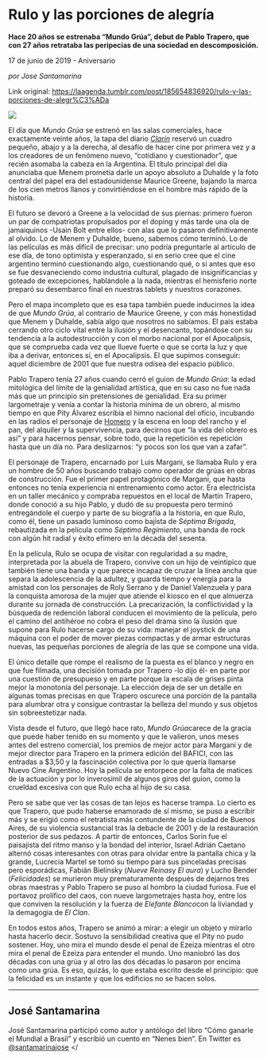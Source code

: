 # Rulo y las porciones de alegría

**Hace 20 años se estrenaba “Mundo Grúa”, debut de Pablo Trapero, que con 27 años retrataba las peripecias de una sociedad en descomposición.**

17 de junio de 2019 - Aniversario

_por Jose Santamarina_

Link original: https://laagenda.tumblr.com/post/185654836920/rulo-y-las-porciones-de-alegr%C3%ADa

![](https://64.media.tumblr.com/c46d19138a4cae1b319870b10898a5b1/fe51c4f5f63ed6c3-30/s500x750/4f38dbb19152ccb1064410404dd6f8e9fdfacdac.jpg)


El día que *Mundo Grúa* se estrenó en las salas comerciales, hace exactamente veinte años, la tapa del diario *[Clarín](https://tapas.clarin.com/tapa.html#19990617)* reservó un cuadro pequeño, abajo y a la derecha, al desafío de hacer cine por primera vez y a los creadores de un fenómeno nuevo, “cotidiano y cuestionador”, que recién asomaba la cabeza en la Argentina. El título principal del día anunciaba que Menem prometía darle un apoyo absoluto a Duhalde y la foto central del papel era del estadounidense Maurice Greene, bajando la marca de los cien metros llanos y convirtiéndose en el hombre más rápido de la historia.

El futuro se devoró a Greene a la velocidad de sus piernas: primero fueron un par de compatriotas propulsados por el doping y más tarde una ola de jamaiquinos -Usain Bolt entre ellos- con alas que lo pasaron definitivamente al olvido. Lo de Menem y Duhalde, bueno, sabemos cómo terminó. Lo de las películas es más difícil de precisar: uno podría preguntarle al artículo de ese día, de tono optimista y esperanzado, si en serio cree que el cine argentino terminó cuestionando algo, cuestionando qué, o si antes que eso se fue desvaneciendo como industria cultural, plagado de insignificancias y goteado de excepciones, hablándole a la nada, mientras el hemisferio norte preparó su desembarco final en nuestras tablets y nuestros corazones. 

Pero el mapa incompleto que es esa tapa también puede inducirnos la idea de que *Mundo Grúa*, al contrario de Maurice Greene, y con más honestidad que Menem y Duhalde, sabía algo que nosotros no sabíamos. El país estaba cerrando otro ciclo vital entre la ilusión y el desencanto, topándose con su tendencia a la autodestrucción y con el morbo nacional por el Apocalipsis, que se comprueba cada vez que llueve fuerte o que se corta la luz y que iba a derivar, entonces sí, en el Apocalipsis. El que supimos conseguir: aquel diciembre de 2001 que fue nuestra odisea del espacio público.

Pablo Trapero tenía 27 años cuando cerró el guion de *Mundo Grúa*: la edad mitológica del límite de la genialidad artística, que en su caso no fue nada más que un principio sin pretensiones de genialidad. Era su primer largometraje y venía a contar la historia mínima de un obrero, al mismo tiempo en que Pity Álvarez escribía el himno nacional del oficio, incubando en las radios el personaje de [Homero](https://www.youtube.com/watch?v=7IkzCIJlJVo) y la escena en loop del rancho y el pan, del alquiler y la supervivencia, para decirnos que “la vida del obrero es así” y para hacernos pensar, sobre todo, que la repetición es repetición hasta que un día no. Para deslizarnos: “y pocos son los que van a zafar”. 

El personaje de Trapero, encarnado por Luis Margani, se llamaba Rulo y era un hombre de 50 años buscando trabajo como operador de grúas en obras de construcción. Fue el primer papel protagónico de Margani, que hasta entonces no tenía experiencia ni entrenamiento como actor. Era electricista en un taller mecánico y compraba repuestos en el local de Martín Trapero, donde conoció a su hijo Pablo, y dudó de su propuesta pero terminó entregándole el cuerpo y parte de su biografía a la historia, en que Rulo, como él, tiene un pasado luminoso como bajista de *Séptima Brigada*, rebautizada en la película como *Séptimo Regimiento*, una banda de rock con algún hit radial y éxito efímero en la década del sesenta.



En la película, Rulo se ocupa de visitar con regularidad a su madre, interpretada por la abuela de Trapero, convive con un hijo de veintipico que también tiene una banda y que parece incapaz de cruzar la línea ancha que separa la adolescencia de la adultez, y guarda tiempo y energía para la amistad con los personajes de Roly Serrano y de Daniel Valenzuela y para la conquista amorosa de la mujer que atiende el kiosco en el que almuerza durante su jornada de construcción. La precarización, la conflictividad y la búsqueda de redención laboral conducen el movimiento de la película, pero el camino del antihéroe no cobra el peso del drama sino la ilusión que supone para Rulo hacerse cargo de su vida: manejar el joystick de una máquina con el poder de mover piezas compactas y de armar estructuras nuevas, las pequeñas porciones de alegría de las que se compone una vida.

El único detalle que rompe el realismo de la puesta es el blanco y negro en que fue filmada, una decisión tomada por Trapero -lo dijo él- en parte por una cuestión de presupueso y en parte porque la escala de grises pinta mejor la monotonía del personaje. La elección deja de ser un detalle en algunas tomas precisas en que Trapero oscurece una porción de la pantalla para alumbrar otra y consigue contrastar la belleza del mundo y sus objetos sin sobreestetizar nada.

Vista desde el futuro, que llegó hace rato, *Mundo Grúa*carece de la gracia que puede haber tenido en su momento y que le valieron, unos meses antes del estreno comercial, los premios de mejor actor para Margani y de mejor director para Trapero en la primera edición del BAFICI, con las entradas a $3,50 y la fascinación colectiva por lo que quería llamarse Nuevo Cine Argentino. Hoy la película se entorpece por la falta de matices de la actuación y por lo inverosímil de algunos giros del guion, como la crueldad excesiva con que Rulo echa al hijo de su casa. 

Pero se sabe que ver las cosas de tan lejos es hacerse trampa. Lo cierto es que Trapero, que pudo haberse enamorado de sí mismo, se puso a escribir más y se erigió como el retratista más contundente de la ciudad de Buenos Aires, de su violencia sustancial tras la debacle de 2001 y de la restauración posterior de sus pedazos. A partir de entonces, Carlos Sorin fue el paisajista del ritmo manso y la bondad del interior, Israel Adrián Caetano alternó cosas interesantes con otras para olvidar entre la pantalla chica y la grande, Lucrecia Martel se tomó su tiempo para sus pinceladas precisas pero esporádicas, Fabián Bielinsky (*Nueve Reinas*y *El aura*) y Lucho Bender (*Felicidades*) se murieron muy prematuramente después de dejarnos tres obras maestras y Pablo Trapero se puso al hombro la ciudad furiosa. Fue el portavoz prolífico del caos, con nueve largometrajes hasta hoy, entre los que conviven la resolución y la fuerza de *Elefante Blanco*con la liviandad y la demagogia de *El Clan*.

En todos estos años, Trapero se animó a mirar: a elegir un objeto y mirarlo hasta hacerlo decir. Sostuvo la sensibilidad creativa que el Pity no pudo sostener. Hoy, uno mira el mundo desde el penal de Ezeiza mientras el otro mira el penal de Ezeiza para entender el mundo. Uno maniobró las dos décadas con una grúa y al otro las dos décadas lo pasaron por encima como una grúa. Es eso, quizás, lo que estaba escrito desde el principio: que la felicidad es un instante y que los edificios no se hacen solos.

  




---

José Santamarina
----------------

 José Santamarina participó como autor y antólogo del libro “Cómo ganarle el Mundial a Brasil” y escribió un cuento en “Nenes bien”. En Twitter es [@santamarinajose](https://twitter.com/santamarinajose?lang=es) </

